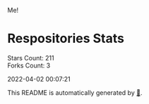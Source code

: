 Me!

# Respositories Stats
Stars Count: 211  
Forks Count: 3

2022-04-02 00:07:21  

This README is automatically generated by [🐰](https://github.com/rnitta/rnitta).
